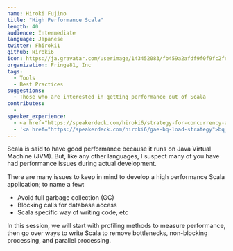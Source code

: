 ```yaml
---
name: Hiroki Fujino
title: "High Performance Scala"
length: 40
audience: Intermediate
language: Japanese
twitter: Fhiroki1
github: Hiroki6
icon: https://ja.gravatar.com/userimage/143452083/fb459a2afdf9f0f9fc2fe015a8f1c22b.jpeg
organization: Fringe81, Inc
tags:
  - Tools
  - Best Practices
suggestions:
  - Those who are interested in getting performance out of Scala
contributes:
  - 
speaker_experience:
  - <a href="https://speakerdeck.com/hiroki6/strategy-for-concurrency-and-parallel-by-scala">Scala Kansai summit 2018</a>
  - '<a href="https://speakerdeck.com/hiroki6/gae-bq-load-strategy">bq_sushi #7</a>'
---
```

Scala is said to have good performance because it runs on Java Virtual Machine (JVM).
But, like any other languages, I suspect many of you have had performance issues during actual development.

There are many issues to keep in mind to develop a high performance Scala application; to name a few:

- Avoid full garbage collection (GC)
- Blocking calls for database access
- Scala specific way of writing code, etc


In this session, we will start with profiling methods to measure performance, then go over ways to write Scala to remove  bottlenecks, non-blocking processing, and parallel processing.
